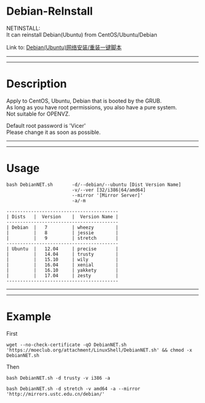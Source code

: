 # Debian-ReInstall
NETINSTALL:     
It can reinstall Debian(Ubuntu) from CentOS/Ubuntu/Debian         

Link to: [Debian(Ubuntu)网络安装/重装一键脚本](https://moeclub.org/2017/03/25/82/)     

--------------------------------------------------------------  
--------------------------------------------------------------  
# Description
Apply to CentOS, Ubuntu, Debian that is booted by the GRUB.      
As long as you have root permissions, you also have a pure system.        
Not suitable for OPENVZ.    
  
Default root password is 'Vicer'      
Please change it as soon as possible.     

--------------------------------------------------------------    
--------------------------------------------------------------   
    
# Usage
```
bash DebianNET.sh       -d/--debian/--ubuntu [Dist Version Name]
                        -v/--ver [32/i386|64/amd64]
                        --mirror '[Mirror Server]'
                        -a/-m
```
                        

```
-----------------------------------------    
| Dists   |  Version    |  Version Name |  
-----------------------------------------    
| Debian  |   7         | wheezy        |   
|         |   8         | jessie        |
|         |   9         | stretch       | 
-----------------------------------------    
| Ubuntu  |   12.04     | precise       |
|         |   14.04     | trusty        |
|         |   15.10     | wily          |
|         |   16.04     | xenial        | 
|         |   16.10     | yakkety       | 
|         |   17.04     | zesty         |
-----------------------------------------      
```
--------------------------------------------------------------    
--------------------------------------------------------------    

# Example
First
```
wget --no-check-certificate -qO DebianNET.sh 'https://moeclub.org/attachment/LinuxShell/DebianNET.sh' && chmod -x DebianNET.sh
```
Then
```
bash DebianNET.sh -d trusty -v i386 -a
```
```
bash DebianNET.sh -d stretch -v amd64 -a --mirror 'http://mirrors.ustc.edu.cn/debian/'
```
